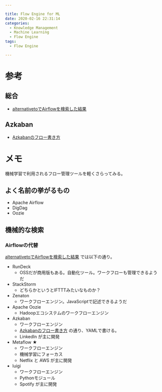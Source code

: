 ```yaml
---

title: Flow Engine for ML
date: 2020-02-16 22:31:14
categories:
  - Knowledge Management
  - Machine Learning
  - Flow Engine
tags:
  - Flow Engine

---
```


# 参考

## 総合

* [alternativetoでAirflowを検索した結果]

[alternativetoでAirflowを検索した結果]: https://alternativeto.net/software/apache-airflow/

## Azkaban

* [Azkabanのフロー書き方]

[Azkabanのフロー書き方]: https://azkaban.readthedocs.io/en/latest/createFlows.html#flow-2-0-basics


# メモ

機械学習で利用されるフロー管理ツールを軽くさらってみる。

## よく名前の挙がるもの

* Apache Airflow
* DigDag
* Oozie

## 機械的な検索

### Airflowの代替

[alternativetoでAirflowを検索した結果] では以下の通り。

* RunDeck
  * OSSだが商用版もある。自動化ツール。ワークフローも管理できるようだ
* StackStorm
  * どちらかというとIFTTTみたいなものか？
* Zenaton
  * ワークフローエンジン。JavaScriptで記述できるようだ
* Apache Oozie
  * Hadoopエコシステムのワークフローエンジン
* Azkaban
  * ワークフローエンジン
  * [Azkabanのフロー書き方] の通り、YAMLで書ける。
  * LinkedIn が主に開発
* Metaflow ★
  * ワークフローエンジン
  * 機械学習にフォーカス
  * Netflix と AWS が主に開発
* luigi
  * ワークフローエンジン
  * Pythonモジュール
  * Spotify が主に開発



<!-- vim: set et tw=0 ts=2 sw=2: -->
